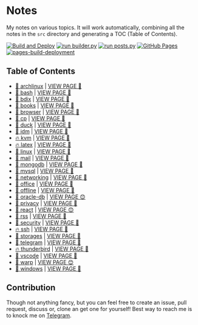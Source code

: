 # Notes

My notes on various topics. It will work automatically, combining all the notes in the `src` directory and generating a TOC (Table of Contents).

[![Build and Deploy](https://github.com/SharafatKarim/notes/actions/workflows/action.yml/badge.svg)](https://github.com/SharafatKarim/notes/actions/workflows/action.yml)
[![run builder.py](https://github.com/SharafatKarim/notes/actions/workflows/action.yml/badge.svg)](https://github.com/SharafatKarim/notes/actions/workflows/action.yml)
[![run posts.py](https://github.com/SharafatKarim/notes/actions/workflows/posts.yml/badge.svg)](https://github.com/SharafatKarim/notes/actions/workflows/posts.yml)
[![GitHub Pages](https://github.com/SharafatKarim/notes/actions/workflows/gh-pages.yml/badge.svg)](https://github.com/SharafatKarim/notes/actions/workflows/gh-pages.yml)
[![pages-build-deployment](https://github.com/SharafatKarim/notes/actions/workflows/pages/pages-build-deployment/badge.svg)](https://github.com/SharafatKarim/notes/actions/workflows/pages/pages-build-deployment)


## Table of Contents

- [🌟 archlinux](src/archlinux.md) | <a href='https://sharafat.is-a.dev/notes/archlinux' target='_blank'>VIEW PAGE 🚀</a>
- [🎉 bash](src/bash.md) | <a href='https://sharafat.is-a.dev/notes/bash' target='_blank'>VIEW PAGE 🎉</a>
- [🚀 bdix](src/bdix.md) | <a href='https://sharafat.is-a.dev/notes/bdix' target='_blank'>VIEW PAGE 🤖</a>
- [🎸 books](src/books.md) | <a href='https://sharafat.is-a.dev/notes/books' target='_blank'>VIEW PAGE 🚀</a>
- [🌈 browser](src/browser.md) | <a href='https://sharafat.is-a.dev/notes/browser' target='_blank'>VIEW PAGE 🎉</a>
- [🌈 cp](src/cp.md) | <a href='https://sharafat.is-a.dev/notes/cp' target='_blank'>VIEW PAGE 🚀</a>
- [🚀 duck](src/duck.md) | <a href='https://sharafat.is-a.dev/notes/duck' target='_blank'>VIEW PAGE 🌟</a>
- [🍕 idm](src/idm.md) | <a href='https://sharafat.is-a.dev/notes/idm' target='_blank'>VIEW PAGE 🚀</a>
- [🔥 kvm](src/kvm.md) | <a href='https://sharafat.is-a.dev/notes/kvm' target='_blank'>VIEW PAGE 👾</a>
- [🔥 latex](src/latex.md) | <a href='https://sharafat.is-a.dev/notes/latex' target='_blank'>VIEW PAGE 🚀</a>
- [🌈 linux](src/linux.md) | <a href='https://sharafat.is-a.dev/notes/linux' target='_blank'>VIEW PAGE 🚀</a>
- [👾 mail](src/mail.md) | <a href='https://sharafat.is-a.dev/notes/mail' target='_blank'>VIEW PAGE 🤖</a>
- [🎉 mongodb](src/mongodb.md) | <a href='https://sharafat.is-a.dev/notes/mongodb' target='_blank'>VIEW PAGE 👾</a>
- [🌈 mysql](src/mysql.md) | <a href='https://sharafat.is-a.dev/notes/mysql' target='_blank'>VIEW PAGE 🎉</a>
- [👾 networking](src/networking.md) | <a href='https://sharafat.is-a.dev/notes/networking' target='_blank'>VIEW PAGE 🤖</a>
- [🚀 office](src/office.md) | <a href='https://sharafat.is-a.dev/notes/office' target='_blank'>VIEW PAGE 🌟</a>
- [🌈 offline](src/offline.md) | <a href='https://sharafat.is-a.dev/notes/offline' target='_blank'>VIEW PAGE 🎉</a>
- [👾 oracle-db](src/oracle-db.md) | <a href='https://sharafat.is-a.dev/notes/oracle-db' target='_blank'>VIEW PAGE 😊</a>
- [🤖 privacy](src/privacy.md) | <a href='https://sharafat.is-a.dev/notes/privacy' target='_blank'>VIEW PAGE 🌈</a>
- [🚀 react](src/react.md) | <a href='https://sharafat.is-a.dev/notes/react' target='_blank'>VIEW PAGE 😊</a>
- [🌈 rss](src/rss.md) | <a href='https://sharafat.is-a.dev/notes/rss' target='_blank'>VIEW PAGE 🎉</a>
- [🍕 security](src/security.md) | <a href='https://sharafat.is-a.dev/notes/security' target='_blank'>VIEW PAGE 👾</a>
- [🔥 ssh](src/ssh.md) | <a href='https://sharafat.is-a.dev/notes/ssh' target='_blank'>VIEW PAGE 🎉</a>
- [🌟 storages](src/storages.md) | <a href='https://sharafat.is-a.dev/notes/storages' target='_blank'>VIEW PAGE 🤖</a>
- [🚀 telegram](src/telegram.md) | <a href='https://sharafat.is-a.dev/notes/telegram' target='_blank'>VIEW PAGE 🎉</a>
- [🔥 thunderbird](src/thunderbird.md) | <a href='https://sharafat.is-a.dev/notes/thunderbird' target='_blank'>VIEW PAGE 🎉</a>
- [🎸 vscode](src/vscode.md) | <a href='https://sharafat.is-a.dev/notes/vscode' target='_blank'>VIEW PAGE 🤖</a>
- [🚀 warp](src/warp.md) | <a href='https://sharafat.is-a.dev/notes/warp' target='_blank'>VIEW PAGE 😊</a>
- [🍕 windows](src/windows.md) | <a href='https://sharafat.is-a.dev/notes/windows' target='_blank'>VIEW PAGE 👾</a>

## Contribution

Though not anything fancy, but you can feel free to create an issue, pull request, discuss or, clone an get one for yourself!
Best way to reach me is to knock me on [Telegram](https://t.me/SharafatKarim).

